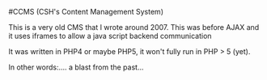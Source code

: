 #CCMS (CSH's Content Management System)

This is a very old CMS that I wrote around 2007. This was before AJAX and it uses iframes to allow a java script backend communication

It was written in PHP4 or maybe PHP5, it won't fully run in PHP > 5 (yet).

In other words:.... a blast from the past...
